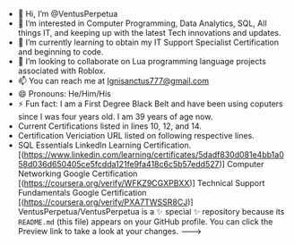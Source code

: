 - 👋 Hi, I’m @VentusPerpetua
- 👀 I’m interested in Computer Programming, Data Analytics, SQL, All things IT, and keeping up with the latest Tech innovations and updates.
- 🌱 I’m currently learning to obtain my IT Support Specialist Certification and beginning to code.
- 💞️ I’m looking to collaborate on Lua programming language projects associated with Roblox.
- 📫 You can reach me at Ignisanctus777@gmail.com
- 😄 Pronouns: He/Him/His
- ⚡ Fun fact: I am a First Degree Black Belt and have been using coputers since I was four years old. I am 39 years of age now.
- Current Certifications listed in lines 10, 12, and 14.
- Certification Vericiation URL listed on following respective lines.
- SQL Essentials LinkedIn Learning Certification.
[(https://www.linkedin.com/learning/certificates/5dadf830d081e4bb1a058d036d650405ce5fcdda121fe9fa418c6c5b57edd527)]
Computer Networking Google Certification
[(https://coursera.org/verify/WFKZ9CGXPBXX)]
Technical Support Fundamentals Google Certification
[(https://coursera.org/verify/PXA7TWSSR8CJ)]
VentusPerpetua/VentusPerpetua is a ✨ special ✨ repository because its `README.md` (this file) appears on your GitHub profile.
You can click the Preview link to take a look at your changes.
--->
